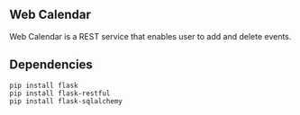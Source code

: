 ## Web Calendar

Web Calendar is a REST service that enables user to add and delete events.

## Dependencies

```
pip install flask
pip install flask-restful
pip install flask-sqlalchemy
```
